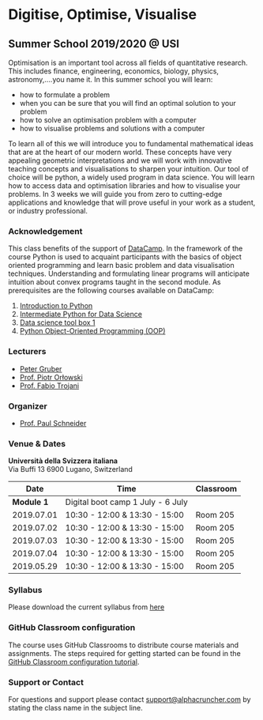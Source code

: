 # Digitise, Optimise, Visualise
## Summer School 2019/2020 @ USI

Optimisation is an important tool across all fields of quantitative research. This includes finance, engineering, economics, biology, physics, astronomy,....you name it. In this summer school you will learn:

 * how to formulate a problem
 * when you can be sure that you will find an optimal solution to your problem
 * how to solve an optimisation problem with a computer
 * how to visualise problems and solutions with a computer

To learn all of this we will introduce you to fundamental mathematical ideas that are at the heart of our modern world. These concepts have very appealing geometric interpretations and we will work with innovative teaching concepts and visualisations to sharpen your intuition. Our tool of choice will be python, a widely used program in data science. You will learn how to access data and optimisation libraries and how to visualise your problems. In 3 weeks we will guide you from zero to cutting-edge applications and knowledge that will prove useful in your work as a student, or industry professional.

### Acknowledgement
This class benefits of the support of [DataCamp](https://www.datacamp.com). In the framework of the course Python is used to acquaint participants with the basics of object oriented programming and learn basic problem and data visualisation techniques. Understanding and formulating linear programs will anticipate intuition about convex programs taught in the second module. As prerequisites are the following courses available on DataCamp:

1. [Introduction to Python](https://www.datacamp.com/courses/intro-to-python-for-data-science)
1. [Intermediate Python for Data Science](https://www.datacamp.com/courses/intermediate-python-for-data-science)
1. [Data science tool box 1](https://www.datacamp.com/courses/python-data-science-toolbox-part-1)
1. [Python Object-Oriented Programming (OOP)](https://www.datacamp.com/community/tutorials/python-oop-tutorial)
 
### Lecturers
* [Peter Gruber](https://people.lu.usi.ch/gruberp/)
* [Prof. Piotr Orłowski](https://piotrek-orlowski.github.io/index.html)
* [Prof. Fabio Trojani](http://www.people.usi.ch/trojanif/)

### Organizer
* [Prof. Paul Schneider](https://sites.google.com/view/paul-schneider)

### Venue & Dates
**Università della Svizzera italiana**  
Via Buffi 13 
6900 Lugano, 
Switzerland 

**Date** | **Time** | **Classroom**
-----|------|----------
**Module 1**| Digital boot camp 1 July - 6 July |
2019.07.01 | 10:30 - 12:00 & 13:30 - 15:00 | Room 205
2019.07.02 | 10:30 - 12:00 & 13:30 - 15:00 | Room 205
2019.07.03 | 10:30 - 12:00 & 13:30 - 15:00 | Room 205
2019.07.04 | 10:30 - 12:00 & 13:30 - 15:00 | Room 205
2019.05.29 | 10:30 - 12:00 & 13:30 - 15:00 | Room 205 

### Syllabus
Please download the current syllabus from [here]()

### GitHub Classroom configuration
The course uses GitHub Classrooms to distribute course materials and assignments. The steps required for getting started 
can be found in the [GitHub Classroom configuration tutorial](classroom_tutorial.md). 

### Support or Contact
For questions and support please contact support@alphacruncher.com by stating the class name in the subject line.
